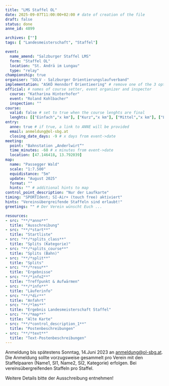 ```yaml
---
title: "LMS Staffel OL"
date: 2025-09-07T11:00:00+02:00 # date of creation of the file
draft: false
status: done
anne_id: 4899

archives: [""]
tags: [ "Landesmeisterschaft", "Staffel"]

event:
  name_amend: "Salzburger Staffel LMS"
  form: "Staffel OL"
  location: "St. Andrä im Lungau"
  type: "relay"
championship: true
organiser: "SOLV - Salzburger Orientierungslaufverband"
implementation: "ASKÖ Henndorf Orientieering" # remove one of the 3 options
official: # names of course setter, event organizer and inspector
  course: "Katharina Hinterhofer"
  event: "Roland Kohlbacher"
  inspection: ""
course:
  valid: false # set to true when the course lenghts are final
  lenghts: [["Einfach","x km"], ["Kurz","x km"], ["Mittel","x km"], ["Lang","x km"]]
entry:
  anne: true # if true, a link to ANNE will be provided
  email: anmeldung@ol-sbg.at
  closing_date_days: -9 # x days from event->date
meeting:
  point: "Bahnstation „Anderlwirt“"
  time_minutes: -60 # x minutes from event->date
  location: [47.146418, 13.792039]
map:
  name: "Passegger Wald"
  scale: "1:7.500"
  equidistance: "5m"
  update: "August 2025"
  format: ""
  hints: "" # additional hints to map
control_point_description: "Nur der Laufkarte"
timing: "SPORTIdent; SI-Air+ (touch free) aktiviert"
hints: "Vereinsübergreifende Staffeln sind erlaubt!"
greetings: "" # Der Verein wünscht Euch ...

resources:
- src: "**/*anno**"
  title: "Ausschreibung"
- src: "**/*start**"
  title: "Startliste"
- src: "**/*splits_class**"
  title: "Splits (Kategorie)"
- src: "**/*splits_course**"
  title: "Splits (Bahn)"
- src: "**/*split**"
  title: "Splits"
- src: "**/*resu**"
  title: "Ergebnisse"
- src: "**/*info2**"
  title: "Treffpunkt & Aufwärmen"
- src: "**/*info**"
  title: "Läuferinfo"
- src: "**/*dir**"
  title: "Anfahrt"
- src: "**/*lms**"
  title: "Ergebnis Landesmeisterschaft Staffel"
- src: "**/*map**"
  title: "Alte Karte"
- src: "**/*control_description_1**"
  title: "Postenbeschreibungen"
- src: "**/*text**"
  title: "Text-Postenbeschreibungen"
---
```


Anmeldung bis spätestens Sonntag, 14.Juni 2023 an anmeldung@ol-sbg.at. Die
Anmeldung sollte vorzugsweise gesammelt pro Verein mit den
Staffelpaaren (Name1, SI1, Name2, SI2, Kategorie) erfolgen. Bei
vereinsübergreifenden Staffeln pro Staffel.

Weitere Details bitte der Ausschreibung entnehmen!
